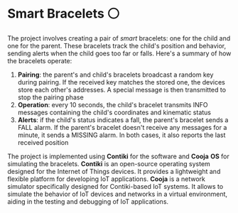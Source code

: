 # Smart Bracelets :white_circle:

The project involves creating a pair of _smart_ bracelets: one for the child and one for the parent. These bracelets track the child's position and behavior, sending alerts when the child goes too far or falls. Here's a summary of how the bracelets operate:

1. **Pairing**: the parent's and child's bracelets broadcast a random key during pairing. If the received key matches the stored one, the devices store each other's addresses. A special message is then transmitted to stop the pairing phase
2. **Operation**: every 10 seconds, the child's bracelet transmits INFO messages containing the child's coordinates and kinematic status
3. **Alerts**: if the child's status indicates a fall, the parent's bracelet sends a FALL alarm. If the parent's bracelet doesn't receive any messages for a minute, it sends a MISSING alarm. In both cases, it also reports the last received position

The project is implemented using **Contiki** for the software and **Cooja** **OS** for simulating the bracelets. **Contiki** is an open-source operating system designed for the Internet of Things devices. It provides a lightweight and flexible platform for developing IoT applications. **Cooja** is a network simulator specifically designed for Contiki-based IoT systems. It allows to simulate the behavior of IoT devices and networks in a virtual environment, aiding in the testing and debugging of IoT applications.
